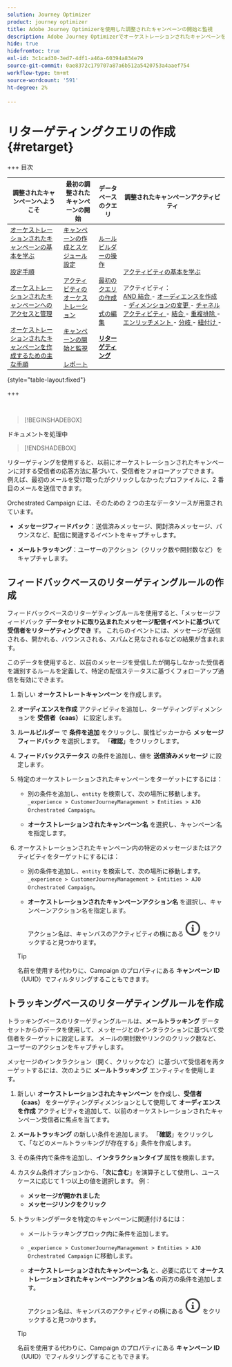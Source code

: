 ```yaml
---
solution: Journey Optimizer
product: journey optimizer
title: Adobe Journey Optimizerを使用した調整されたキャンペーンの開始と監視
description: Adobe Journey Optimizerでオーケストレーションされたキャンペーンを開始および監視する方法について説明します。
hide: true
hidefromtoc: true
exl-id: 3c1cad30-3ed7-4df1-a46a-60394a834e79
source-git-commit: 0ae8372c179707a87a6b512a5420753a4aaef754
workflow-type: tm+mt
source-wordcount: '591'
ht-degree: 2%

---
```


# リターゲティングクエリの作成 {#retarget}

+++ 目次

| 調整されたキャンペーンへようこそ | 最初の調整されたキャンペーンの開始 | データベースのクエリ | 調整されたキャンペーンアクティビティ |
|---|---|---|---|
| [ オーケストレーションされたキャンペーンの基本を学ぶ ](gs-orchestrated-campaigns.md)<br/><br/>[ 設定手順 ](configuration-steps.md)<br/><br/>[ オーケストレーションされたキャンペーンへのアクセスと管理 ](access-manage-orchestrated-campaigns.md)<br/><br/>[ オーケストレーションされたキャンペーンを作成するための主な手順 ](gs-campaign-creation.md) | [ キャンペーンの作成とスケジュール設定 ](create-orchestrated-campaign.md)<br/><br/>[ アクティビティのオーケストレーション ](orchestrate-activities.md)<br/><br/>[ キャンペーンの開始と監視 ](start-monitor-campaigns.md)<br/><br/>[ レポート ](reporting-campaigns.md) | [ ルールビルダーの操作 ](orchestrated-rule-builder.md)<br/><br/>[ 最初のクエリの作成 ](build-query.md)<br/><br/>[ 式の編集 ](edit-expressions.md)<br/><br/><b>[ リターゲティング ](retarget.md)</b> | [ アクティビティの基本を学ぶ ](activities/about-activities.md)<br/><br/> アクティビティ：<br/>[AND 結合 ](activities/and-join.md) - [ オーディエンスを作成 ](activities/build-audience.md) - [ ディメンションの変更 ](activities/change-dimension.md) - [ チャネルアクティビティ ](activities/channels.md) - [ 結合 ](activities/combine.md) - [ 重複排除 ](activities/deduplication.md) - [ エンリッチメント ](activities/enrichment.md) - [ 分岐 ](activities/fork.md) - [ 紐付け ](activities/reconciliation.md) [ ](activities/save-audience.md) [ ](activities/split.md) [ ](activities/wait.md) - |

{style="table-layout:fixed"}

+++

</br>

>[!BEGINSHADEBOX]

ドキュメントを処理中

>[!ENDSHADEBOX]

リターゲティングを使用すると、以前にオーケストレーションされたキャンペーンに対する受信者の応答方法に基づいて、受信者をフォローアップできます。 例えば、最初のメールを受け取ったがクリックしなかったプロファイルに、2 番目のメールを送信できます。

Orchestrated Campaign には、そのための 2 つの主なデータソースが用意されています。

- **メッセージフィードバック**：送信済みメッセージ、開封済みメッセージ、バウンスなど、配信に関連するイベントをキャプチャします。

- **メールトラッキング**：ユーザーのアクション（クリック数や開封数など）をキャプチャします。

## フィードバックベースのリターゲティングルールの作成

フィードバックベースのリターゲティングルールを使用すると、「メッセージフィードバック **データセットに取り込まれたメッセージ配信イベントに基づいて受信者をリターゲティングでき** す。 これらのイベントには、メッセージが送信される、開かれる、バウンスされる、スパムと見なされるなどの結果が含まれます。

このデータを使用すると、以前のメッセージを受信したが関与しなかった受信者を識別するルールを定義して、特定の配信ステータスに基づくフォローアップ通信を有効にできます。

1. 新しい **オーケストレートキャンペーン** を作成します。

2. **オーディエンスを作成** アクティビティを追加し、ターゲティングディメンションを **受信者（caas）** に設定します。

3. **ルールビルダー** で **条件を追加** をクリックし、属性ピッカーから **メッセージフィードバック** を選択します。 「**確認**」をクリックします。

4. **フィードバックステータス** の条件を追加し、値を **送信済みメッセージ** に設定します。

5. 特定のオーケストレーションされたキャンペーンをターゲットにするには：

   - 別の条件を追加し、`entity` を検索して、次の場所に移動します。\
     `_experience > CustomerJourneyManagement > Entities > AJO Orchestrated Campaign`。

   - **オーケストレーションされたキャンペーン名** を選択し、キャンペーン名を指定します。

6. オーケストレーションされたキャンペーン内の特定のメッセージまたはアクティビティをターゲットにするには：

   - 別の条件を追加し、`entity` を検索して、次の場所に移動します。\
     `_experience > CustomerJourneyManagement > Entities > AJO Orchestrated Campaign`。

   - **オーケストレーションされたキャンペーンアクション名** を選択し、キャンペーンアクション名を指定します。

     アクション名は、キャンバスのアクティビティの横にある ![ 情報アイコン ](assets/do-not-localize/info-icon.svg) をクリックすると見つかります。

   >[!TIP]
   >
   >名前を使用する代わりに、Campaign のプロパティにある **キャンペーン ID** （UUID）でフィルタリングすることもできます。

## トラッキングベースのリターゲティングルールを作成

トラッキングベースのリターゲティングルールは、**メールトラッキング** データセットからのデータを使用して、メッセージとのインタラクションに基づいて受信者をターゲットに設定します。 メールの開封数やリンクのクリック数など、ユーザーのアクションをキャプチャします。

メッセージのインタラクション（開く、クリックなど）に基づいて受信者を再ターゲットするには、次のように **メールトラッキング** エンティティを使用します。

1. 新しい **オーケストレーションされたキャンペーン** を作成し、**受信者（caas）** をターゲティングディメンションとして使用して **オーディエンスを作成** アクティビティを追加して、以前のオーケストレーションされたキャンペーン受信者に焦点を当てます。

1. **メールトラッキング** の新しい条件を追加します。 「**確認**」をクリックして、「などのメールトラッキングが存在する」条件を作成します。

1. その条件内で条件を追加し、**インタラクションタイプ** 属性を検索します。

1. カスタム条件オプションから、「**次に含む**」を演算子として使用し、ユースケースに応じて 1 つ以上の値を選択します。 例：
   - **メッセージが開かれました**
   - **メッセージリンクをクリック**

1. トラッキングデータを特定のキャンペーンに関連付けるには：

   - メールトラッキングブロック内に条件を追加します。

   - `_experience > CustomerJourneyManagement > Entities > AJO Orchestrated Campaign` に移動します。

   - **オーケストレーションされたキャンペーン名** と、必要に応じて **オーケストレーションされたキャンペーンアクション名** の両方の条件を追加します。

     アクション名は、キャンバスのアクティビティの横にある ![ 情報アイコン ](assets/do-not-localize/info-icon.svg) をクリックすると見つかります。

   >[!TIP]
   >
   >名前を使用する代わりに、Campaign のプロパティにある **キャンペーン ID** （UUID）でフィルタリングすることもできます。

